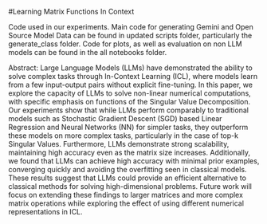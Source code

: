#Learning Matrix Functions In Context

Code used in our experiments. Main code for generating Gemini and Open Source Model Data can be found in updated scripts folder, particularly the generate_class folder. Code for plots, as well as evaluation on non LLM models 
can be found in the all notebooks folder. 

Abstract: Large Language Models (LLMs) have demonstrated the ability to solve complex tasks through In-Context Learning (ICL), where models learn from a few input-output pairs without explicit fine-tuning. In this paper, we explore the capacity of LLMs to solve non-linear numerical computations, with specific emphasis on functions of the Singular Value Decomposition. Our experiments show that while LLMs perform comparably to traditional models such as Stochastic Gradient Descent (SGD) based Linear Regression and Neural Networks (NN) for simpler tasks, they outperform these models on more complex tasks, particularly in the case of top-k Singular Values. Furthermore, LLMs demonstrate strong scalability, maintaining high accuracy even as the matrix size increases. Additionally, we found that LLMs can achieve high accuracy with minimal prior examples, converging quickly and avoiding the overfitting seen in classical models. These results suggest that LLMs could provide an efficient alternative to classical methods for solving high-dimensional problems. Future work will focus on extending these findings to larger matrices and more complex matrix operations while exploring the effect of using different numerical representations in ICL.
